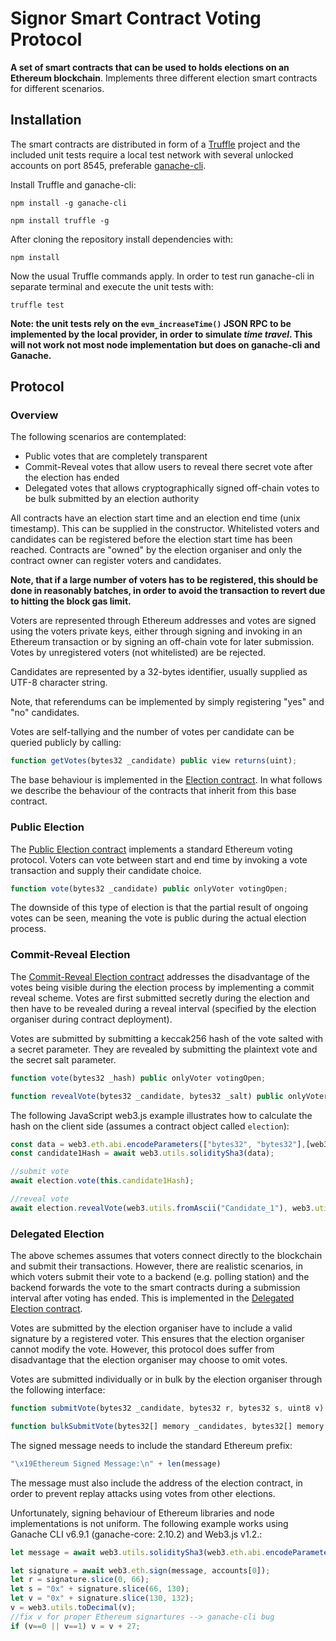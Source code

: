 # Signor Smart Contract Voting Protocol
**A set of smart contracts that can be used to holds elections on an Ethereum blockchain**. Implements three different election smart contracts for different scenarios.

## Installation

The smart contracts are distributed in form of a [Truffle](https://www.trufflesuite.com/truffle) project and the included unit tests require a local test network with several unlocked accounts on port 8545, preferable [ganache-cli](https://github.com/trufflesuite/ganache-cli).  

Install Truffle and ganache-cli:

```shell
npm install -g ganache-cli

npm install truffle -g
```

After cloning the repository install dependencies with:

```shell
npm install
```

Now the usual Truffle commands apply. In order to test run ganache-cli in separate terminal and execute the unit tests with:

```shell
truffle test
```

**Note: the unit tests rely on the `evm_increaseTime()` JSON RPC to be implemented by the local provider, in order to simulate *time travel*. This will not work not most node implementation but does on ganache-cli and Ganache.**

## Protocol 

### Overview

The following scenarios are contemplated: 

- Public votes that are completely transparent
- Commit-Reveal votes that allow users to reveal there secret vote after the election has ended
- Delegated votes that allows cryptographically signed off-chain votes to be bulk submitted by an election authority

All contracts have an election start time and an election end time (unix timestamp). This can be supplied in the constructor. Whitelisted voters and candidates can be registered before the election start time has been reached. Contracts are "owned" by the election organiser and only the contract owner can register voters and candidates. 

**Note, that if a large number of voters has to be registered, this should be done in reasonably batches, in order to avoid the transaction to revert due to hitting the block gas limit.**

Voters are represented through Ethereum addresses and votes are signed using the voters  private keys, either through signing and invoking in an Ethereum transaction or by signing an off-chain vote for later submission. Votes by unregistered voters (not whitelisted) are be rejected.

Candidates are represented by a 32-bytes identifier, usually supplied as UTF-8 character string. 

Note, that referendums can be implemented by simply registering "yes" and "no" candidates. 

Votes are self-tallying and the number of votes per candidate can be queried publicly by calling:

```javascript
function getVotes(bytes32 _candidate) public view returns(uint);
```



The base behaviour is implemented in the [Election contract](https://github.com/cryptonicsconsulting/signor-voting/blob/master/contracts/Election.sol). In what follows we describe the behaviour of the contracts that inherit from this base contract.

### Public Election  

The [Public Election contract](https://github.com/cryptonicsconsulting/signor-voting/blob/master/contracts/PublicElection.sol) implements a standard Ethereum voting protocol. Voters can vote between start and end time by invoking a vote transaction and supply their candidate choice. 

```javascript
function vote(bytes32 _candidate) public onlyVoter votingOpen;
```

The downside of this type of election is that the partial result of ongoing votes can be seen, meaning the vote is public during the actual election process.

### Commit-Reveal Election

The [Commit-Reveal Election contract](https://github.com/cryptonicsconsulting/signor-voting/blob/master/contracts/CommitRevealElection.sol) addresses the disadvantage of the votes being visible during the election process by implementing a commit reveal scheme. Votes are first submitted secretly during the election and then have to be revealed during a reveal interval (specified by the election organiser during contract deployment).

Votes are submitted by submitting a keccak256 hash of the vote salted with a secret parameter. They are revealed by submitting the plaintext vote and the secret salt parameter.

```javascript
function vote(bytes32 _hash) public onlyVoter votingOpen;

function revealVote(bytes32 _candidate, bytes32 _salt) public onlyVoter; 
```

The following JavaScript web3.js example illustrates how to calculate the hash on the client side (assumes a contract object called `election`):

```javascript
const data = web3.eth.abi.encodeParameters(["bytes32", "bytes32"],[web3.utils.fromAscii("Candidate_1"),web3.utils.fromAscii("mySalt")]);
const candidate1Hash = await web3.utils.soliditySha3(data);

//submit vote
await election.vote(this.candidate1Hash);

//reveal vote 
await election.revealVote(web3.utils.fromAscii("Candidate_1"), web3.utils.fromAscii("mySalt"));
```

### Delegated Election

The above schemes assumes that voters connect directly to the blockchain and submit their transactions. However, there are realistic scenarios, in which voters submit their vote to a backend (e.g. polling station) and the backend forwards the vote to the smart contracts during a submission interval after voting has ended. This is implemented in the [Delegated Election contract](https://github.com/cryptonicsconsulting/signor-voting/blob/master/contracts/DelegatedElection.sol).

Votes are submitted by the election organiser have to include a valid signature by a registered voter. This ensures that the election organiser cannot modify the vote. However, this protocol does suffer from disadvantage that the election organiser may choose to omit votes.

Votes are submitted individually or in bulk by the election organiser through the following interface:

```javascript
function submitVote(bytes32 _candidate, bytes32 r, bytes32 s, uint8 v) public onlyOwner;

function bulkSubmitVote(bytes32[] memory _candidates, bytes32[] memory r, bytes32[] memory s, uint8[] memory v) public onlyOwner votingOpen;
```

The signed message needs to include the standard Ethereum prefix:

```javascript
"\x19Ethereum Signed Message:\n" + len(message)
```

The message must also include the address of the election contract, in order to prevent replay attacks using votes from other elections. 

Unfortunately, signing behaviour of Ethereum libraries and node implementations is not uniform. The following example works using Ganache CLI v6.9.1 (ganache-core: 2.10.2) and Web3.js v1.2.:

```javascript
let message = await web3.utils.soliditySha3(web3.eth.abi.encodeParameters(["bytes32", "address"], [web3.utils.fromAscii("Candidate_1"),election.address]));

let signature = await web3.eth.sign(message, accounts[0]);
let r = signature.slice(0, 66);
let s = "0x" + signature.slice(66, 130);
let v = "0x" + signature.slice(130, 132);
v = web3.utils.toDecimal(v);
//fix v for proper Ethereum signartures --> ganache-cli bug
if (v==0 || v==1) v = v + 27;

```



